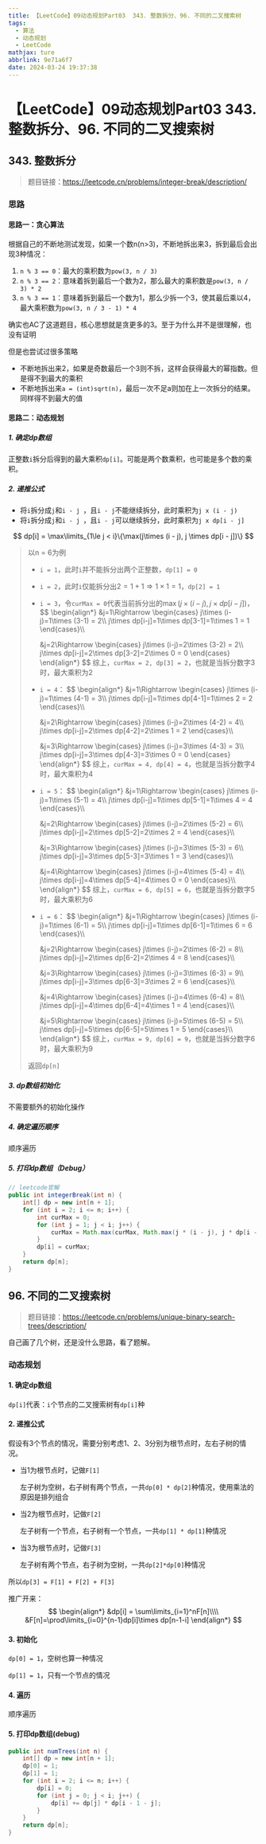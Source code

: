 ```yaml
---
title: 【LeetCode】09动态规划Part03  343. 整数拆分、96. 不同的二叉搜索树
tags:
  - 算法
  - 动态规划
  - LeetCode
mathjax: ture
abbrlink: 9e71a6f7
date: 2024-03-24 19:37:38
---
```


# 【LeetCode】09动态规划Part03  343. 整数拆分、96. 不同的二叉搜索树



## 343. 整数拆分

>   题目链接：https://leetcode.cn/problems/integer-break/description/

### 思路

#### 思路一：贪心算法

根据自己的不断地测试发现，如果一个数n(n>3)，不断地拆出来3，拆到最后会出现3种情况：

1.   `n % 3 == 0`：最大的乘积数为`pow(3, n / 3)`
2.   `n % 3 == 2`：意味着拆到最后一个数为2，那么最大的乘积数是`pow(3, n / 3) * 2`
3.   `n % 3 == 1`：意味着拆到最后一个数为1，那么少拆一个3，使其最后乘以4，最大乘积数为`pow(3, n / 3 - 1) * 4`

确实也AC了这道题目，核心思想就是贪更多的3。至于为什么并不是很理解，也没有证明

但是也尝试过很多策略

-   不断地拆出来2，如果是奇数最后一个3则不拆，这样会获得最大的幂指数。但是得不到最大的乘积
-   不断地拆出来`a = (int)sqrt(n)`，最后一次不足a则加在上一次拆分的结果。同样得不到最大的值

#### 思路二：动态规划

##### 1. 确定dp数组

正整数`i`拆分后得到的最大乘积`dp[i]`。可能是两个数乘积，也可能是多个数的乘积。



##### 2. 递推公式

-   将`i`拆分成`j`和`i - j `，且`i - j`不能继续拆分，此时乘积为`j x (i - j)`
-   将`i`拆分成`j`和`i - j `，且`i - j`可以继续拆分，此时乘积为`j x dp[i - j]`

$$
dp[i] = \max\limits_{1\le j < i}\{\max(j\times (i - j), j \times dp[i - j])\}
$$

>   以n = 6为例
>
>   -   `i = 1`，此时`i`并不能拆分出两个正整数，`dp[1] = 0`
>   -   `i = 2`，此时`i`仅能拆分出$2 = 1 + 1 \Rightarrow 1\times 1=1$，`dp[2] = 1`
>   -   `i = 3`，令`curMax = 0`代表当前拆分出的$\max(j\times (i - j), j \times dp[i - j])$，
>       $$
>       \begin{align*}
>       &j=1\Rightarrow
>       \begin{cases}
>       j\times (i-j)=1\times (3-1) = 2\\\\
>       j\times dp[i-j]=1\times dp[3-1]=1\times 1 = 1
>       \end{cases}\\\\
>       
>       &j=2\Rightarrow
>       \begin{cases}
>       j\times (i-j)=2\times (3-2) = 2\\\\
>       j\times dp[i-j]=2\times dp[3-2]=2\times 0 = 0
>       \end{cases}
>       \end{align*}
>       $$
>       综上，`curMax = 2, dp[3] = 2`，也就是当拆分数字3时，最大乘积为2
>   -   `i = 4`：
>       $$
>       \begin{align*}
>       &j=1\Rightarrow
>       \begin{cases}
>       j\times (i-j)=1\times (4-1) = 3\\\\
>       j\times dp[i-j]=1\times dp[4-1]=1\times 2 = 2
>       \end{cases}\\\\
>       
>       &j=2\Rightarrow
>       \begin{cases}
>       j\times (i-j)=2\times (4-2) = 4\\\\
>       j\times dp[i-j]=2\times dp[4-2]=2\times 1 = 2
>       \end{cases}\\\\
>       
>       &j=3\Rightarrow
>       \begin{cases}
>       j\times (i-j)=3\times (4-3) = 3\\\\
>       j\times dp[i-j]=3\times dp[4-3]=3\times 0 = 0
>       \end{cases}
>       \end{align*}
>       $$
>       综上，`curMax = 4, dp[4] = 4`，也就是当拆分数字4时，最大乘积为4
>   -   `i = 5`：
>       $$
>       \begin{align*}
>       &j=1\Rightarrow
>       \begin{cases}
>       j\times (i-j)=1\times (5-1) = 4\\\\
>       j\times dp[i-j]=1\times dp[5-1]=1\times 4 = 4
>       \end{cases}\\\\
>       
>       &j=2\Rightarrow
>       \begin{cases}
>       j\times (i-j)=2\times (5-2) = 6\\\\
>       j\times dp[i-j]=2\times dp[5-2]=2\times 2 = 4
>       \end{cases}\\\\
>       
>       &j=3\Rightarrow
>       \begin{cases}
>       j\times (i-j)=3\times (5-3) = 6\\\\
>       j\times dp[i-j]=3\times dp[5-3]=3\times 1 = 3
>       \end{cases}\\\\
>       
>       &j=4\Rightarrow
>       \begin{cases}
>       j\times (i-j)=4\times (5-4) = 4\\\\
>       j\times dp[i-j]=4\times dp[5-4]=4\times 0 = 0
>       \end{cases}\\\\
>       \end{align*}
>       $$
>       综上，`curMax = 6, dp[5] = 6`，也就是当拆分数字5时，最大乘积为6
>   -   `i = 6`：
>       $$
>       \begin{align*}
>       &j=1\Rightarrow
>       \begin{cases}
>       j\times (i-j)=1\times (6-1) = 5\\\\
>       j\times dp[i-j]=1\times dp[6-1]=1\times 6 = 6
>       \end{cases}\\\\
>       
>       &j=2\Rightarrow
>       \begin{cases}
>       j\times (i-j)=2\times (6-2) = 8\\\\
>       j\times dp[i-j]=2\times dp[6-2]=2\times 4 = 8
>       \end{cases}\\\\
>       
>       &j=3\Rightarrow
>       \begin{cases}
>       j\times (i-j)=3\times (6-3) = 9\\\\
>       j\times dp[i-j]=3\times dp[6-3]=3\times 2 = 6
>       \end{cases}\\\\
>       
>       &j=4\Rightarrow
>       \begin{cases}
>       j\times (i-j)=4\times (6-4) = 8\\\\
>       j\times dp[i-j]=4\times dp[6-4]=4\times 1 = 4
>       \end{cases}\\\\
>       
>       &j=5\Rightarrow
>       \begin{cases}
>       j\times (i-j)=5\times (6-5) = 5\\\\
>       j\times dp[i-j]=5\times dp[6-5]=5\times 1 = 5
>       \end{cases}\\\\
>       \end{align*}
>       $$
>       综上，`curMax = 9, dp[6] = 9`，也就是当拆分数字6时，最大乘积为9
>
>   返回`dp[n]`

##### 3. dp数组初始化

不需要额外的初始化操作



##### 4. 确定遍历顺序

顺序遍历



##### 5. 打印dp数组（Debug）

```java
// leetcode官解
public int integerBreak(int n) {
    int[] dp = new int[n + 1];
    for (int i = 2; i <= n; i++) {
        int curMax = 0;
        for (int j = 1; j < i; j++) {
            curMax = Math.max(curMax, Math.max(j * (i - j), j * dp[i - j]));
        }
        dp[i] = curMax;
    }
    return dp[n];
}
```



## 96. 不同的二叉搜索树

>   题目链接：https://leetcode.cn/problems/unique-binary-search-trees/description/

自己画了几个树，还是没什么思路，看了题解。

### 动态规划

#### 1. 确定dp数组

`dp[i]`代表：`i`个节点的二叉搜索树有`dp[i]`种



#### 2. 递推公式

假设有3个节点的情况，需要分别考虑1、2、3分别为根节点时，左右子树的情况。

-   当1为根节点时，记做`F[1]`

    左子树为空树，右子树有两个节点，一共`dp[0] * dp[2]`种情况，使用乘法的原因是排列组合

-   当2为根节点时，记做`F[2]`

    左子树有一个节点，右子树有一个节点，一共`dp[1] * dp[1]`种情况

-   当3为根节点时，记做`F[3]`

    左子树有两个节点，右子树为空树，一共`dp[2]*dp[0]`种情况

所以`dp[3] = F[1] + F[2] + F[3]`

推广开来：
$$
\begin{align*}
&dp[i] = \sum\limits_{i=1}^nF[n]\\\\
&F[n]=\prod\limits_{i=0}^{n-1}dp[i]\times dp[n-1-i]
\end{align*}
$$

#### 3. 初始化

`dp[0] = 1`，空树也算一种情况

`dp[1] = 1`，只有一个节点的情况



#### 4. 遍历

顺序遍历



#### 5. 打印dp数组(debug)

``` java
public int numTrees(int n) {
    int[] dp = new int[n + 1];
    dp[0] = 1;
    dp[1] = 1;
    for (int i = 2; i <= n; i++) {
        dp[i] = 0;
        for (int j = 0; j < i; j++) {
            dp[i] += dp[j] * dp[i - 1 - j];
        }
    }
    return dp[n];
}
```


